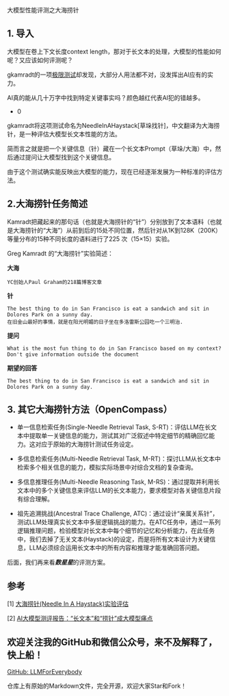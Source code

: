 大模型性能评测之大海捞针

## 1. 导入

大模型在卷上下文长度context length，那对于长文本的处理，大模型的性能如何呢？又应该如何评测呢？

gkamradt的一项[极限测试](https://github.com/gkamradt/LLMTest_NeedleInAHaystack/tree/main)却发现，大部分人用法都不对，没发挥出AI应有的实力。

AI真的能从几十万字中找到特定关键事实吗？颜色越红代表AI犯的错越多。

- 0 

gkamradt将这项测试命名为NeedleInAHaystack[草垛找针]，中文翻译为大海捞针，是一种评估大模型长文本性能的方法。

简而言之就是把一个关键信息（针）藏在一个长文本Prompt（草垛/大海）中，然后通过提问让大模型找到这个关键信息。

由于这个测试确实能反映出大模型的能力，现在已经逐渐发展为一种标准的评估方法。


## 2.大海捞针任务简述
Kamradt把藏起来的那句话（也就是大海捞针的“针”）分别放到了文本语料（也就是大海捞针的“大海”）从前到后的15处不同位置，然后针对从1K到128K（200K）等量分布的15种不同长度的语料进行了225 次（15×15）实验。

Greg Kamradt 的“大海捞针”实验简述：

**大海**
```Plain Text
YC创始人Paul Graham的218篇博客文章
```

**针**
```Plain Text
The best thing to do in San Francisco is eat a sandwich and sit in Dolores Park on a sunny day.
在旧金山最好的事情，就是在阳光明媚的日子坐在多洛雷斯公园吃一个三明治.
```

**提问**

```Plain Text
What is the most fun thing to do in San Francisco based on my context? Don't give information outside the document
```

**期望的回答**

```Plain Text
The best thing to do in San Francisco is eat a sandwich and sit in Dolores Park on a sunny day.
```


## 3. 其它大海捞针方法（OpenCompass）

- 单一信息检索任务(Single-Needle Retrieval Task, S-RT)：评估LLM在长文本中提取单一关键信息的能力，测试其对广泛叙述中特定细节的精确回忆能力。这对应于原始的大海捞针测试任务设定。

- 多信息检索任务(Multi-Needle Retrieval Task, M-RT)：探讨LLM从长文本中检索多个相关信息的能力，模拟实际场景中对综合文档的复杂查询。

- 多信息推理任务(Multi-Needle Reasoning Task, M-RS)：通过提取并利用长文本中的多个关键信息来评估LLM的长文本能力，要求模型对各关键信息片段有综合理解。

- 祖先追溯挑战(Ancestral Trace Challenge, ATC)：通过设计“亲属关系针”，测试LLM处理真实长文本中多层逻辑挑战的能力。在ATC任务中，通过一系列逻辑推理问题，检验模型对长文本中每个细节的记忆和分析能力，在此任务中，我们去掉了无关文本(Haystack)的设定，而是将所有文本设计为关键信息，LLM必须综合运用长文本中的所有内容和推理才能准确回答问题。

后面，我们再来看***数星星***的评测方案。

## 参考

<div id="refer-anchor-1"></div>

[1] [大海捞针(Needle In A Haystack)实验评估](https://opencompass.readthedocs.io/zh-cn/latest/advanced_guides/needleinahaystack_eval.html)

[2] [AI大模型测评报告：“长文本”和“捞针”成大模型痛点](https://finance.eastmoney.com/a/202407033120965459.html)

## 欢迎关注我的GitHub和微信公众号，来不及解释了，快上船！

[GitHub: LLMForEverybody](https://github.com/luhengshiwo/LLMForEverybody)

仓库上有原始的Markdown文件，完全开源，欢迎大家Star和Fork！